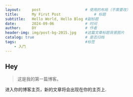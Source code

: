 ```yaml
---
layout:     post   				    # 使用的布局（不需要改）
title:      My First Post 				# 标题 
subtitle:   Hello World, Hello Blog #副标题
date:       2024-09-06 				# 时间
author:     DY 						# 作者
header-img: img/post-bg-2015.jpg 	#这篇文章标题背景图片
catalog: true 						# 是否归档
tags:								#标签
    - 入门
---
```


## Hey
>这是我的第一篇博客。

进入你的博客主页，新的文章将会出现在你的主页上.

